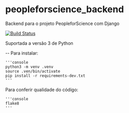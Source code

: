 # peopleforscience_backend
Backend para o projeto PeopleforScience com Django

[![Build Status](https://travis-ci.com/saulobicalho/peopleforscience_backend.svg?token=z3opgsT6hqeJiZwpkwG3&branch=master)](https://travis-ci.com/saulobicalho/peopleforscience_backend)

Suportada a versão 3 de Python

--
Para instalar:

    '''console
    python3 -m venv .venv
    source .ven/bin/activate
    pip install -r requirements-dev.txt
    '''

Para conferir qualidade do código:

    '''console
    flake8
    '''